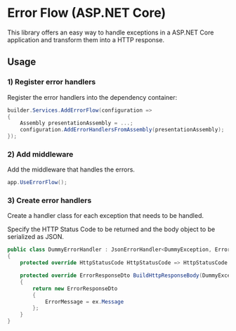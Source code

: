 # Error Flow (ASP.NET Core)

This library offers an easy way to handle exceptions in a ASP.NET Core application and transform them into a HTTP response.

## Usage

### 1) Register error handlers

Register the error handlers into the dependency container:

```c#
builder.Services.AddErrorFlow(configuration =>
{
    Assembly presentationAssembly = ...;
    configuration.AddErrorHandlersFromAssembly(presentationAssembly);
});
```

### 2) Add middleware

Add the middleware that handles the errors.

```c#
app.UseErrorFlow();
```

### 3) Create error handlers

Create a handler class for each exception that needs to be handled.

Specify the HTTP Status Code to be returned and the body object to be serialized as JSON.

```c#
public class DummyErrorHandler : JsonErrorHandler<DummyException, ErrorResponseDto>
{
    protected override HttpStatusCode HttpStatusCode => HttpStatusCode.NotFound;

    protected override ErrorResponseDto BuildHttpResponseBody(DummyException ex)
    {
        return new ErrorResponseDto
        {
            ErrorMessage = ex.Message
        };
    }
}
```


